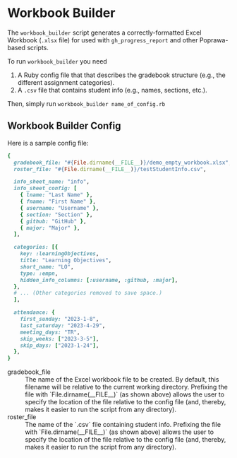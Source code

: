 # Workbook Builder 

The `workbook_builder` script generates a correctly-formatted Excel Workbook (`.xlsx` file) for used with 
`gh_progress_report` and other Poprawa-based scripts.

To run `workbook_builder` you need 
1. A Ruby config file that that describes the gradebook structure (e.g., the different assignment categories).
2. A `.csv` file that contains student info (e.g., names, sections, etc.).  

Then, simply run `workbook_builder name_of_config.rb`

## Workbook Builder Config 

Here is a sample config file:

```ruby
{
  gradebook_file: "#{File.dirname(__FILE__)}/demo_empty_workbook.xlsx",
  roster_file: "#{File.dirname(__FILE__)}/testStudentInfo.csv",

  info_sheet_name: "info",
  info_sheet_config: [
    { lname: "Last Name" },
    { fname: "First Name" },
    { username: "Username" },
    { section: "Section" },
    { github: "GitHub" },
    { major: "Major" },
  ],

  categories: [{
    key: :learningObjectives,
    title: "Learning Objectives",
    short_name: "LO",
    type: :empn,
    hidden_info_columns: [:username, :github, :major],
  },
  # ... (Other categories removed to save space.)
  ],

  attendance: {
    first_sunday: "2023-1-8",
    last_saturday: "2023-4-29",
    meeting_days: "TR",
    skip_weeks: ["2023-3-5"],
    skip_days: ["2023-1-24"],
  },
}
```

<dl>
<dt>gradebook_file</dt>
<dd>The name of the Excel workbook file to be created. By default, this filename will be relative to the 
current working directory. Prefixing the file with `File.dirname(__FILE__)` (as shown above) allows the user
to specify the location of the file relative to the config file (and, thereby, makes it easier to run 
the script from any directory).
</dd>

<dt>roster_file</dt>
<dd>The name of the `.csv` file containing student info. Prefixing the file with `File.dirname(__FILE__)` (as shown above) allows the user
to specify the location of the file relative to the config file (and, thereby, makes it easier to run 
the script from any directory).
</dd>
</dl>
